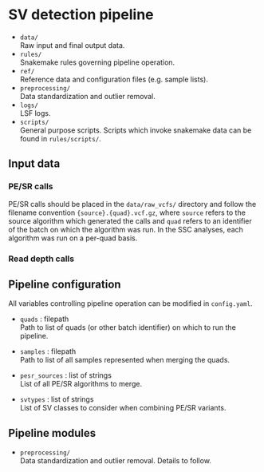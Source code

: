 # SV detection pipeline

* `data/`  
    Raw input and final output data.
* `rules/`  
    Snakemake rules governing pipeline operation.
* `ref/`  
    Reference data and configuration files (e.g. sample lists).
* `preprocessing/`  
    Data standardization and outlier removal.
* `logs/`  
    LSF logs.
* `scripts/`  
    General purpose scripts. Scripts which invoke snakemake data can be found
    in `rules/scripts/`. 

## Input data

### PE/SR calls
PE/SR calls should be placed in the `data/raw_vcfs/` directory and follow the
filename convention `{source}.{quad}.vcf.gz`, where `source` refers to the
source algorithm which generated the calls and `quad` refers to an identifier
of the batch on which the algorithm was run. In the SSC analyses, each
algorithm was run on a per-quad basis.

### Read depth calls

## Pipeline configuration

All variables controlling pipeline operation can be modified in `config.yaml`.

* `quads` : filepath  
    Path to list of quads (or other batch identifier) on which to run the
pipeline.

* `samples` : filepath  
    Path to list of all samples represented when merging the quads.

* `pesr_sources` : list of strings  
    List of all PE/SR algorithms to merge.

* `svtypes` : list of strings  
    List of SV classes to consider when combining PE/SR variants.

## Pipeline modules

* `preprocessing/`  
    Data standardization and outlier removal. Details to follow.
